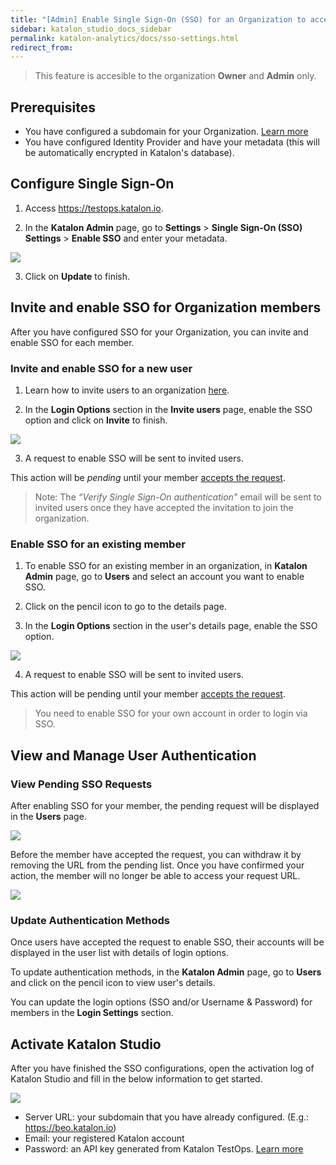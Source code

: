 ```yaml
---
title: "[Admin] Enable Single Sign-On (SSO) for an Organization to access Katalon TestOps"
sidebar: katalon_studio_docs_sidebar
permalink: katalon-analytics/docs/sso-settings.html
redirect_from:
---
```

> This feature is accesible to the organization **Owner** and **Admin** only.

## Prerequisites

- You have configured a subdomain for your Organization. [Learn more](https://docs.katalon.com/katalon-analytics/docs/subdomain.html)
- You have configured Identity Provider and have your metadata (this will be automatically encrypted in Katalon's database).

## Configure Single Sign-On

1. Access https://testops.katalon.io.

2. In the **Katalon Admin** page, go to **Settings** > **Single Sign-On (SSO) Settings** > **Enable SSO** and enter your metadata.

![](https://github.com/katalon-studio/docs-images/raw/master/katalon-analytics/docs/sso-settings/enable-sso.png)

3. Click on **Update** to finish.

## Invite and enable SSO for Organization members

After you have configured SSO for your Organization, you can invite and enable SSO for each member.

### Invite and enable SSO for a new user

1. Learn how to invite users to an organization [here](https://docs.katalon.com/katalon-analytics/docs/setup-org-team-project.html#invite-a-user-to-the-organization).

2. In the **Login Options** section in the **Invite users** page, enable the SSO option and click on **Invite** to finish.

![](https://github.com/katalon-studio/docs-images/raw/master/katalon-analytics/docs/sso-settings/invite-sso.png)

3. A request to enable SSO will be sent to invited users. 

This action will be *pending* until your member [accepts the request](https://docs.katalon.com/katalon-analytics/docs/setup-org-team-project.html#invite-a-user-to-the-organization).

> Note: The *“Verify Single Sign-On authentication"* email will be sent to invited users once they have accepted the invitation to join the organization.

### Enable SSO for an existing member

1. To enable SSO for an existing member in an organization, in **Katalon Admin** page, go to **Users** and select an account you want to enable SSO. 

2. Click on the pencil icon to go to the details page.

3. In the **Login Options** section in the user's details page, enable the SSO option. 

![](https://github.com/katalon-studio/docs-images/raw/master/katalon-analytics/docs/sso-settings/update-sso.png)

4. A request to enable SSO will be sent to invited users. 

This action will be pending until your member [accepts the request](https://docs.katalon.com/katalon-analytics/docs/setup-org-team-project.html#invite-a-user-to-the-organization).

> You need to enable SSO for your own account in order to login via SSO.

## View and Manage User Authentication

### View Pending SSO Requests

After enabling SSO for your member, the pending request will be displayed in the **Users** page.

![](https://github.com/katalon-studio/docs-images/raw/master/katalon-analytics/docs/sso-settings/manage-sso.png)

Before the member have accepted the request, you can withdraw it by removing the URL from the pending list. Once you have confirmed your action, the member will no longer be able to access your request URL.

![](https://github.com/katalon-studio/docs-images/raw/master/katalon-analytics/docs/sso-settings/delete-sso-request.png)

### Update Authentication Methods

Once users have accepted the request to enable SSO, their accounts will be displayed in the user list with details of login options. 

To update authentication methods, in the **Katalon Admin** page, go to **Users** and click on the pencil icon to view user's details.

You can update the login options (SSO and/or Username & Password) for members in the **Login Settings** section.

## Activate Katalon Studio

After you have finished the SSO configurations, open the activation log of Katalon Studio and fill in the below information to get started. 

![](https://github.com/katalon-studio/docs-images/raw/master/katalon-analytics/docs/sso-settings/activate-ks.png)

- Server URL: your subdomain that you have already configured. (E.g.: https://beo.katalon.io)
- Email: your registered Katalon account
- Password: an API key generated from Katalon TestOps. [Learn more](https://docs.katalon.com/katalon-analytics/docs/ka-api-key.html)
